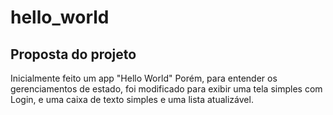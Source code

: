 # hello_world

## Proposta do projeto
 Inicialmente feito um app "Hello World"
 Porém, para entender os gerenciamentos de estado, 
 foi modificado para exibir uma tela simples com Login, 
 e uma caixa de texto simples e uma lista atualizável.